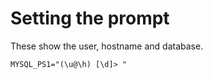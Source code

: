 # Setting the prompt

These show the user, hostname and database.

```
MYSQL_PS1="(\u@\h) [\d]> "
```

